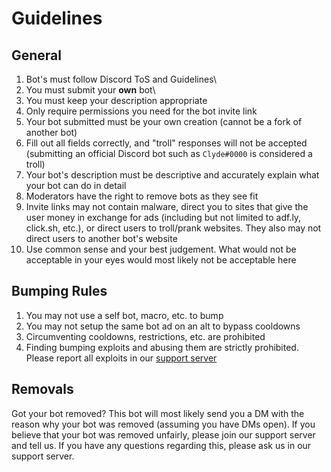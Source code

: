 # Guidelines

## General
1. Bot's must follow Discord ToS and Guidelines\
2. You must submit your __own__ bot\
3. You must keep your description appropriate
4. Only require permissions you need for the bot invite link
5. Your bot submitted must be your own creation (cannot be a fork of another bot)
6. Fill out all fields correctly, and "troll" responses will not be accepted (submitting an official Discord bot such as `Clyde#0000` is considered a troll)
7. Your bot's description must be descriptive and accurately explain what your bot can do in detail
8. Moderators have the right to remove bots as they see fit
9. Invite links may not contain malware, direct you to sites that give the user money in exchange for ads (including but not limited to adf.ly, click.sh, etc.), or direct users to troll/prank websites.  They also may not direct users to another bot's website
10. Use common sense and your best judgement.  What would not be acceptable in your eyes would most likely not be acceptable here

## Bumping Rules
1. You may not use a self bot, macro, etc. to bump
2. You may not setup the same bot ad on an alt to bypass cooldowns
3. Circumventing cooldowns, restrictions, etc. are prohibited
4. Finding bumping exploits and abusing them are strictly prohibited.  Please report all exploits in our [support server](https://discord.gg/7va3rtC)

## Removals
Got your bot removed?  This bot will most likely send you a DM with the reason why your bot was removed (assuming you have DMs open).  If you believe that your bot was removed unfairly, please join our support server and tell us.  If you have any questions regarding this, please ask us in our support server.